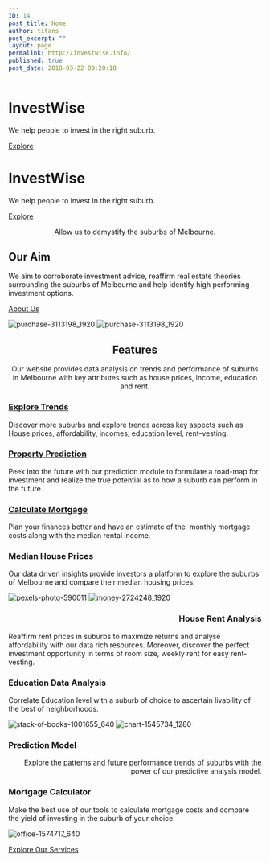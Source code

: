 ```yaml
---
ID: 14
post_title: Home
author: titans
post_excerpt: ""
layout: page
permalink: http://investwise.info/
published: true
post_date: 2018-03-22 09:28:18
---
```

<!--themify_builder_static--><h1>InvestWise</h1>
 <p>We help people to invest in the right suburb.</p>
 
 <a href="http://investwise.info/#ouraim" >Explore</a> 
 
 <a href="http://investwise.info/#ouraim"> </a> 
 <h1>InvestWise</h1>
 <p>We help people to invest in the right suburb.</p>
 
 <a href="http://investwise.info/#ouraim" >Explore</a> 
 <p style="text-align: center;">Allow us to demystify the suburbs of Melbourne.</p>
 <h2>Our Aim</h2>
 <p>We aim to corroborate investment advice, reaffirm real estate theories surrounding the suburbs of Melbourne and help identify high performing investment options.</p>
 
 <a href="http://investwise.info/about/" >About Us</a> 
 
 <img src="http://investwise.info/wp-content/uploads/2018/03/purchase-3113198_1920.jpg" alt="purchase-3113198_1920" srcset="http://investwise.info/wp-content/uploads/2018/03/purchase-3113198_1920.jpg 1920w, http://investwise.info/wp-content/uploads/2018/03/purchase-3113198_1920-300x200.jpg 300w, http://investwise.info/wp-content/uploads/2018/03/purchase-3113198_1920-768x512.jpg 768w, http://investwise.info/wp-content/uploads/2018/03/purchase-3113198_1920-1024x683.jpg 1024w" sizes="(max-width: 1920px) 100vw, 1920px" /> 
 
 <img src="http://investwise.info/wp-content/uploads/2018/03/purchase-3113198_1920.jpg" alt="purchase-3113198_1920" srcset="http://investwise.info/wp-content/uploads/2018/03/purchase-3113198_1920.jpg 1920w, http://investwise.info/wp-content/uploads/2018/03/purchase-3113198_1920-300x200.jpg 300w, http://investwise.info/wp-content/uploads/2018/03/purchase-3113198_1920-768x512.jpg 768w, http://investwise.info/wp-content/uploads/2018/03/purchase-3113198_1920-1024x683.jpg 1024w" sizes="(max-width: 1920px) 100vw, 1920px" /> 
 <h2 style="text-align: center;">Features</h2>
 <p style="text-align: center;">Our website provides data analysis on trends and performance of suburbs in Melbourne with key attributes such as house prices, income, education and rent.</p>
 
 <a href="http://investwise.info/services/" > 
 
 </a> 
 <h3><a href="http://investwise.info/services/">Explore Trends</a></h3> <p>Discover more suburbs and explore trends across key aspects such as House prices, affordability, incomes, education level, rent-vesting.</p> 
 
 
 <a href="http://investwise.info/services/" > 
 
 </a> 
 <h3><a href="http://investwise.info/services/">Property Prediction</a></h3> <p>Peek into the future with our prediction module to formulate a road-map for investment and realize the true potential as to how a suburb can perform in the future.</p> 
 
 
 <a href="http://investwise.info/services/" > 
 
 </a> 
 <h3><a href="http://investwise.info/services/">Calculate Mortgage</a></h3> <p>Plan your finances better and have an estimate of the  monthly mortgage costs along with the median rental income.</p> 
 
 <h3>Median House Prices</h3>
 <p>Our data driven insights provide investors a platform to explore the suburbs of Melbourne and compare their median housing prices.</p>
 
 <img src="http://investwise.info/wp-content/uploads/2018/04/pexels-photo-590011.jpeg" alt="pexels-photo-590011" srcset="http://investwise.info/wp-content/uploads/2018/04/pexels-photo-590011.jpeg 640w, http://investwise.info/wp-content/uploads/2018/04/pexels-photo-590011-300x198.jpeg 300w" sizes="(max-width: 640px) 100vw, 640px" /> 
 
 <img src="http://investwise.info/wp-content/uploads/2018/03/money-2724248_1920.jpg" alt="money-2724248_1920" srcset="http://investwise.info/wp-content/uploads/2018/03/money-2724248_1920.jpg 1920w, http://investwise.info/wp-content/uploads/2018/03/money-2724248_1920-300x178.jpg 300w, http://investwise.info/wp-content/uploads/2018/03/money-2724248_1920-768x454.jpg 768w, http://investwise.info/wp-content/uploads/2018/03/money-2724248_1920-1024x606.jpg 1024w" sizes="(max-width: 1920px) 100vw, 1920px" /> 
 <h3 style="text-align: right;">House Rent Analysis</h3>
 <p>Reaffirm rent prices in suburbs to maximize returns and analyse affordability with our data rich resources. Moreover, discover the perfect investment opportunity in terms of room size, weekly rent for easy rent-vesting.</p>
 <h3>Education Data Analysis</h3>
 <p>Correlate Education level with a suburb of choice to ascertain livability of the best of neighborhoods.  </p>
 
 <img src="http://investwise.info/wp-content/uploads/2018/04/stack-of-books-1001655_640.jpg" alt="stack-of-books-1001655_640" srcset="http://investwise.info/wp-content/uploads/2018/04/stack-of-books-1001655_640.jpg 640w, http://investwise.info/wp-content/uploads/2018/04/stack-of-books-1001655_640-300x200.jpg 300w" sizes="(max-width: 640px) 100vw, 640px" /> 
 
 <img src="http://investwise.info/wp-content/uploads/2018/04/chart-1545734_1280.jpg" alt="chart-1545734_1280" srcset="http://investwise.info/wp-content/uploads/2018/04/chart-1545734_1280.jpg 1280w, http://investwise.info/wp-content/uploads/2018/04/chart-1545734_1280-300x189.jpg 300w, http://investwise.info/wp-content/uploads/2018/04/chart-1545734_1280-768x485.jpg 768w, http://investwise.info/wp-content/uploads/2018/04/chart-1545734_1280-1024x646.jpg 1024w" sizes="(max-width: 1280px) 100vw, 1280px" /> 
 <h3>Prediction Model</h3>
 <p style="text-align: right;">Explore the patterns and future performance trends of suburbs with the power of our predictive analysis model.</p>
 <h3>Mortgage Calculator</h3>
 <p>Make the best use of our tools to calculate mortgage costs and compare the yield of investing in the suburb of your choice.</p>
 
 <img src="http://investwise.info/wp-content/uploads/2018/04/office-1574717_640.jpg" alt="office-1574717_640" srcset="http://investwise.info/wp-content/uploads/2018/04/office-1574717_640.jpg 640w, http://investwise.info/wp-content/uploads/2018/04/office-1574717_640-300x205.jpg 300w" sizes="(max-width: 640px) 100vw, 640px" /> 
 
 <a href="http://investwise.info/services" >Explore Our Services</a><!--/themify_builder_static-->